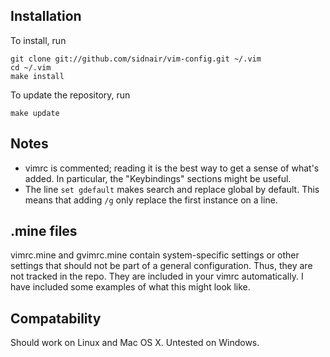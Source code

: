 Installation
------------

To install, run

    git clone git://github.com/sidnair/vim-config.git ~/.vim
    cd ~/.vim
    make install

To update the repository, run

    make update

Notes
------------
- vimrc is commented; reading it is the best way to get a sense of what's added.
  In particular, the "Keybindings" sections might be useful.
- The line `set gdefault` makes search and replace global by default. This means
  that adding `/g` only replace the first instance on a line.

.mine files
------------

vimrc.mine and gvimrc.mine contain system-specific settings or other settings
that should not be part of a general configuration. Thus, they are not tracked
in the repo. They are included in your vimrc automatically. I have included some
examples of what this might look like.

Compatability
------------

Should work on Linux and Mac OS X. Untested on Windows.
